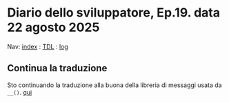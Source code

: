 # Diario dello sviluppatore, Ep.19. data 22 agosto 2025

Nav: [index](../index.md) : [TDL](../TDL.md) : [log](../../storage/logs/laravel.log)

## Continua la traduzione

Sto continuando la traduzione alla buona della libreria di messaggi usata da `__()`.
[qui](../../lang/it/validation.php)
